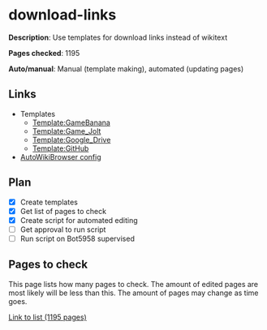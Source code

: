 # download-links

**Description**: Use templates for download links instead of wikitext

**Pages checked**: 1195

**Auto/manual**: Manual (template making), automated (updating pages)

## Links

- Templates
  - [Template:GameBanana](https://fridaynightfunking.fandom.com/wiki/Template:GameBanana)
  - [Template:Game_Jolt](https://fridaynightfunking.fandom.com/wiki/Template:Game_Jolt)
  - [Template:Google_Drive](https://fridaynightfunking.fandom.com/wiki/Template:Google_Drive)
  - [Template:GitHub](https://fridaynightfunking.fandom.com/wiki/Template:GitHub)
- [AutoWikiBrowser config](https://gitlab.com/Hans5958-MWS/fandom-fridaynightfunking/-/blob/master/download-links/awb.xml)

## Plan

- [x] Create templates
- [x] Get list of pages to check
- [x] Create script for automated editing
- [ ] Get approval to run script 
- [ ] Run script on Bot5958 supervised
 
## Pages to check

This page lists how many pages to check. The amount of edited pages are most likely will be less than this. The amount of pages may change as time goes.

[Link to list (1195 pages)](pages.txt)
